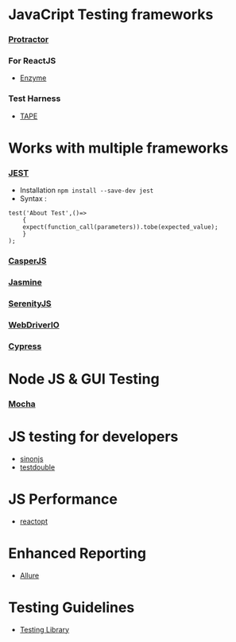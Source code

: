# JavaCript Testing frameworks

### [Protractor](https://www.protractortest.org/#/)



### For ReactJS
- [Enzyme](https://github.com/enzymejs/enzyme)

### Test Harness
- [TAPE](https://github.com/substack/tape)

# Works with multiple frameworks
### [JEST](https://github.com/facebook/jest)
- Installation ```npm install --save-dev jest```
- Syntax :
```
test('About Test',()=>
    {
    expect(function_call(parameters)).tobe(expected_value);  
    }
);
```
### [CasperJS](https://www.casperjs.org/)

### [Jasmine](https://jasmine.github.io/)

### [SerenityJS](https://serenity-js.org/)

### [WebDriverIO](https://webdriver.io/)

### [Cypress](https://www.cypress.io/)

# Node JS & GUI Testing 

### [Mocha](https://github.com/mochajs/mocha)

# JS testing for developers
- [sinonjs](https://sinonjs.org/)
- [testdouble](https://github.com/testdouble/testdouble.js)

# JS Performance 
- [reactopt](https://github.com/reactopt/reactopt)

# Enhanced Reporting
- [Allure](https://docs.qameta.io/allure/#_javascript)

# Testing Guidelines 
- [Testing Library](https://testing-library.com/)